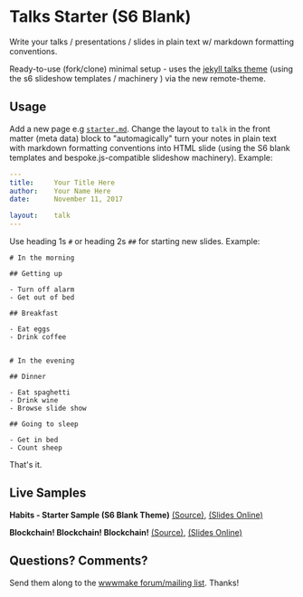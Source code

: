 

#  Talks Starter (S6 Blank)

Write your talks / presentations / slides in plain text
w/ markdown formatting conventions.

Ready-to-use (fork/clone) minimal setup - uses the [jekyll talks theme](https://github.com/slidekit/jekyll-talks-theme)
(using the s6 slideshow templates / machinery ) via the new remote-theme.



## Usage

Add a new page e.g [`starter.md`](starter.md).
Change the layout to `talk` in the front matter (meta data) block to
"automagically" turn your notes in plain text with markdown formatting conventions
into HTML slide (using the S6 blank templates and bespoke.js-compatible slideshow machinery).
Example:


``` yaml
---
title:     Your Title Here
author:    Your Name Here
date:      November 11, 2017

layout:    talk
---
```


Use heading 1s `#` or heading 2s `##` for starting new slides. Example:


```
# In the morning

## Getting up

- Turn off alarm
- Get out of bed

## Breakfast

- Eat eggs
- Drink coffee


# In the evening

## Dinner

- Eat spaghetti
- Drink wine
- Browse slide show

## Going to sleep

- Get in bed
- Count sheep
```

That's it.



## Live Samples

**Habits - Starter Sample (S6 Blank Theme)**
[(Source)](starter.md),
[(Slides Online)](https://slidekit.github.io/talks-starter/starter)

**Blockchain! Blockchain! Blockchain!**
[(Source)](blockchain.md),
[(Slides Online)](https://slidekit.github.io/talks-starter/blockchain)




## Questions? Comments?

Send them along to
the [wwwmake forum/mailing list](http://groups.google.com/group/wwwmake).
Thanks!
